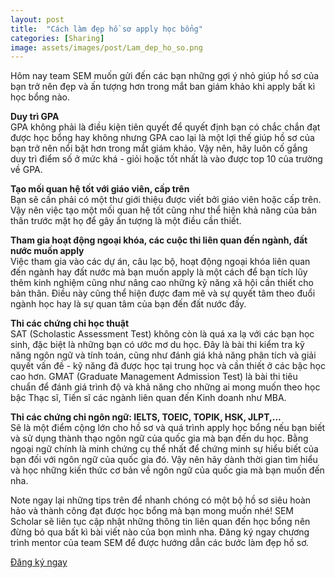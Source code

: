 ```yaml
---
layout: post
title:  "Cách làm đẹp hồ sơ apply học bổng"
categories: [Sharing]
image: assets/images/post/Lam_dep_ho_so.png
---
```

Hôm nay team SEM muốn gửi đến các bạn những gợi ý nhỏ giúp hồ sơ của bạn trở nên đẹp và ấn tượng hơn trong mắt ban giám khảo khi apply bất kì học bổng nào.

<strong>Duy trì GPA</strong>
<br>
GPA không phải là điều kiện tiên quyết để quyết định bạn có chắc chắn đạt được học bổng hay không nhưng GPA cao lại là một lợi thế giúp hồ sơ của bạn trở nên nổi bật hơn trong mắt giám khảo. Vậy nên, hãy luôn cố gắng duy trì điểm số ở mức khá - giỏi hoặc tốt nhất là vào được top 10 của trường về GPA.

<strong>Tạo mối quan hệ tốt với giáo viên, cấp trên</strong>
<br>
Bạn sẽ cần phải có một thư giới thiệu được viết bởi giáo viên hoặc cấp trên. Vậy nên việc tạo một mối quan hệ tốt cũng như thể hiện khả năng của bản thân trước mặt họ để gây ấn tượng là một điều cần thiết.

<strong>Tham gia hoạt động ngoại khóa, các cuộc thi liên quan đến ngành, đất nước muốn apply</strong>
<br>
Việc tham gia vào các dự án, câu lạc bộ, hoạt động ngoại khóa liên quan đến ngành hay đất nước mà bạn muốn apply là một cách để bạn tích lũy thêm kinh nghiệm cũng như nâng cao những kỹ năng xã hội cần thiết cho bản thân. Điều này cũng thể hiện được đam mê và sự quyết tâm theo đuổi ngành học hay là sự quan tâm của bạn đến đất nước đấy. 

<strong>Thi các chứng chỉ học thuật</strong>
<br>
SAT (Scholastic Assessment Test) không còn là quá xa lạ với các bạn học sinh, đặc biệt là những bạn có ước mơ du học. Đây là bài thi kiểm tra kỹ năng ngôn ngữ và tính toán, cũng như đánh giá khả năng phân tích và giải quyết vấn đề - kỹ năng đã được học tại trung học và cần thiết ở các bậc học cao hơn.
GMAT (Graduate Management Admission Test) là bài thi tiêu chuẩn để đánh giá trình độ và khả năng cho những ai mong muốn theo học bậc Thạc sĩ, Tiến sĩ các ngành liên quan đến Kinh doanh như MBA.

<strong>Thi các chứng chỉ ngôn ngữ: IELTS, TOEIC, TOPIK, HSK, JLPT,...</strong>
<br>
Sẽ là một điểm cộng lớn cho hồ sơ và quá trình apply học bổng nếu bạn biết và sử dụng thành thạo ngôn ngữ của quốc gia mà bạn đến du học. Bằng ngoại ngữ chính là minh chứng cụ thể nhất để chứng minh sự hiểu biết của bạn đối với ngôn ngữ của quốc gia đó. Vậy nên hãy dành thời gian tìm hiểu và học những kiến thức cơ bản về ngôn ngữ của quốc gia mà bạn muốn đến nha.

Note ngay lại những tips trên để nhanh chóng có một bộ hồ sơ siêu hoàn hảo và  thành công đạt được học bổng mà bạn mong muốn nhé!
SEM Scholar sẽ liên tục cập nhật những thông tin liên quan đến học bổng nên đừng bỏ qua bất kì bài viết nào của bọn mình nha. 
Đăng ký ngay chương trình mentor của team SEM để được hướng dẫn các bước làm đẹp hồ sơ. 

<a href="https://forms.gle/vb5613wWEQbNrDnU6" target= "_blank" class="btn btn-primary">Đăng ký ngay</a>